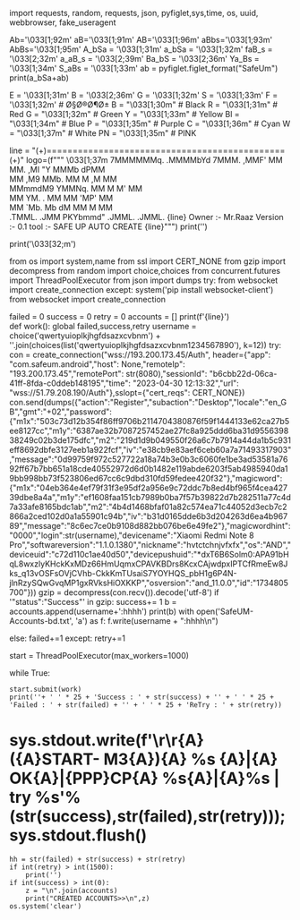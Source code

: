 import requests, random, requests, json, pyfiglet,sys,time, os, uuid, webbrowser, fake_useragent

Ab='\033[1;92m'
aB='\033[1;91m'
AB='\033[1;96m'
aBbs='\033[1;93m'
AbBs='\033[1;95m'
A_bSa = '\033[1;31m'
a_bSa = '\033[1;32m'
faB_s = '\033[2;32m'
a_aB_s = '\033[2;39m'
Ba_bS = '\033[2;36m'
Ya_Bs = '\033[1;34m'
S_aBs = '\033[1;33m'
ab = pyfiglet.figlet_format("SafeUm")
print(a_bSa+ab)


E = '\033[1;31m'
B = '\033[2;36m'
G = '\033[1;32m'
S = '\033[1;33m'
F = '\033[1;32m'  # Ø§Ø®Ø¶Ø±
B = "\033[1;30m"  # Black
R = "\033[1;31m"  # Red
G = "\033[1;32m"  # Green
Y = "\033[1;33m"  # Yellow
Bl = "\033[1;34m"  # Blue
P = "\033[1;35m"  # Purple
C = "\033[1;36m"  # Cyan
W = "\033[1;37m"  # White
PN = "\033[1;35m"  # PINK

line = "(+)==============================================(+)"
logo=(f""" \033[1;37m 
  7MMMMMMq.   .MMMMbYd 7MMM.     ,MMF'
    MM   MM. ,MI    "Y   MMMb    dPMM  
    MM   ,M9  MMb.       MM M   ,M MM  
    MMmmdM9     YMMNq.   MM  M  M' MM  
    MM  YM.   .     MM   MM  'MP'  MM  
    MM   `Mb. Mb     dM   MM   M    MM  
  .TMML. .JMM PKYbmmd"  .JMML.    .JMML. 
{line}
  Owner       :- Mr.Raaz
  Version     :- 0.1
  tool       :- SAFE UP AUTO CREATE 
{line}""")
print('')

print('\033[32;m')

from os import system,name
from ssl import CERT_NONE
from gzip import decompress
from random import choice,choices
from concurrent.futures import ThreadPoolExecutor
from json import dumps
try:
 from websocket import create_connection
except:
 system('pip install websocket-client')
 from websocket import create_connection

failed = 0
success = 0
retry = 0
accounts = []
print(f'{line}')       
def work():
 global failed,success,retry
 username = choice('qwertyuioplkjhgfdsazxcvbnm') + ''.join(choices(list('qwertyuioplkjhgfdsazxcvbnm1234567890'), k=12))
 try:
  con = create_connection("wss://193.200.173.45/Auth", header={"app": "com.safeum.android","host": None,"remoteIp": "193.200.173.45","remotePort": str(8080),"sessionId": "b6cbb22d-06ca-41ff-8fda-c0ddeb148195","time": "2023-04-30 12:13:32","url": "wss://51.79.208.190/Auth"},sslopt={"cert_reqs": CERT_NONE})
  con.send(dumps({"action":"Register","subaction":"Desktop","locale":"en_GB","gmt":"+02","password":{"m1x":"503c73d12b354f86ff9706b2114704380876f59f1444133e62ca27b5ee8127cc","m1y":"6387ae32b7087257452ae27fc8a925ddd6ba31d955639838249c02b3de175dfc","m2":"219d1d9b049550f26a6c7b7914a44da1b5c931eff8692dbfe3127eeb1a922fcf","iv":"e38cb9e83aef6ceb60a7a71493317903","message":"0d99759f972c527722a18a74b3e0b3c6060fe1be3ad53581a7692ff67b7bb651a18cde40552972d6d0b1482e119abde6203f5ab4985940da19bb998bb73f523806ed67cc6c9dbd310fd59fedee420f32"},"magicword":{"m1x":"04eb364e4ef79f31f3e95df2a956e9c72ddc7b8ed4bf965f4cea42739dbe8a4a","m1y":"ef1608faa151cb7989b0ba7f57b39822d7b282511a77c4d7a33afe8165bdc1ab","m2":"4b4d1468bfaf01a82c574ea71c44052d3ecb7c2866a2ced102d0a1a55901c94b","iv":"b31d0165dde6b3d204263d6ea4b96789","message":"8c6ec7ce0b9108d882bb076be6e49fe2"},"magicwordhint":"0000","login":str(username),"devicename":"Xiaomi Redmi Note 8 Pro","softwareversion":"1.1.0.1380","nickname":"hvtctchnjvfxfx","os":"AND","deviceuid":"c72d110c1ae40d50","devicepushuid":"*dxT6B6Solm0:APA91bHqL8wxzlyKHckKxMDz66HmUqmxCPAVKBDrs8KcxCAjwdpxIPTCfRmeEw8Jks_q13vOSFsOVjCVhb-CkkKmTUsaiS7YOYHQS_pbH1g6P4N-jlnRzySQwGvqMP1gxRVksHiOXKKP","osversion":"and_11.0.0","id":"1734805700"}))
  gzip = decompress(con.recv()).decode('utf-8')
  if '"status":"Success"' in gzip:
   success+= 1
   b = accounts.append(username+':hhhh')
   print(b)
   with open('SafeUM-Accounts-bd.txt', 'a') as f: f.write(username + ":hhhh\n")
   
  else:
   failed+=1
 except: retry+=1

start = ThreadPoolExecutor(max_workers=1000)
    
while True:
    
    start.submit(work)
    print(''+ ' ' * 25 + 'Success : ' + str(success) + '' + ' ' * 25 + 'Failed : ' + str(failed) + '' + ' ' * 25 + 'ReTry : ' + str(retry))
   # sys.stdout.write(f'\r\r{A}({A}START- M3{A}){A} %s {A}|{A} OK{A}|{PPP}CP{A} %s{A}|{A}%s | try %s'%(str(success),str(failed),str(retry)));sys.stdout.flush()
    hh = str(failed) + str(success) + str(retry)
    if int(retry) > int(1500):
        print('')
    if int(success) > int(0):
        z = "\n".join(accounts)
        print("CREATED ACCOUNTS>>\n",z)
    os.system('clear')
